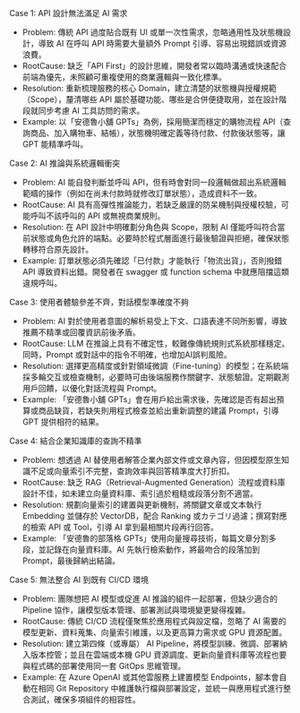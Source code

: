 Case 1: API 設計無法滿足 AI 需求  
- Problem: 傳統 API 過度貼合既有 UI 或單一次性需求，忽略通用性及狀態機設計，導致 AI 在呼叫 API 時需要大量額外 Prompt 引導、容易出現錯誤或資源浪費。  
- RootCause: 缺乏「API First」的設計思維，開發者常以臨時溝通或快速配合前端為優先，未照顧可重複使用的商業邏輯與一致化標準。  
- Resolution: 重新梳理服務的核心 Domain，建立清楚的狀態機與授權規範（Scope），釐清哪些 API 屬於基礎功能、哪些是合併便捷取用，並在設計階段就同步考慮 AI 工具訪問的需求。  
- Example: 以「安德魯小舖 GPTs」為例，採用簡潔而穩定的購物流程 API（查詢商品、加入購物車、結帳），狀態機明確定義等待付款、付款後狀態等，讓 GPT 能精準呼叫。

Case 2: AI 推論與系統邏輯衝突  
- Problem: AI 能自發判斷並呼叫 API，但有時會對同一段邏輯做超出系統邏輯範疇的操作（例如在尚未付款時就修改訂單狀態），造成資料不一致。  
- RootCause: AI 具有高彈性推論能力，若缺乏嚴謹的防呆機制與授權校驗，可能呼叫不該呼叫的 API 或無視商業規則。  
- Resolution: 在 API 設計中明確劃分角色與 Scope，限制 AI 僅能呼叫符合當前狀態或角色允許的端點。必要時於程式層面進行最後驗證與拒絕，確保狀態轉移符合原先設計。  
- Example: 訂單狀態必須先確認「已付款」才能執行「物流出貨」，否則撥錯 API 導致資料出錯。開發者在 swagger 或 function schema 中就應阻擋這類違規呼叫。

Case 3: 使用者體驗參差不齊，對話模型準確度不夠  
- Problem: AI 對於使用者意圖的解析易受上下文、口語表達不同所影響，導致推薦不精準或回覆資訊前後矛盾。  
- RootCause: LLM 在推論上具有不確定性，較難像傳統規則式系統那樣穩定。同時，Prompt 或對話中的指令不明確，也增加AI誤判風險。  
- Resolution: 選擇更高精度或針對領域微調（Fine-tuning）的模型；在系統端採多輪交互或檢查機制，必要時可由後端服務作關鍵字、狀態驗證。定期觀測用戶回饋，以優化對話流程與 Prompt。  
- Example: 「安德魯小舖 GPTs」會在用戶給出需求後，先確認是否有超出預算或商品缺貨，若缺失則用程式檢查並給出重新調整的建議 Prompt，引導 GPT 提供相符的結果。

Case 4: 結合企業知識庫的查詢不精準  
- Problem: 想透過 AI 替使用者解答企業內部文件或文章內容，但因模型原生知識不足或向量索引不完整，查詢效率與回答精準度大打折扣。  
- RootCause: 缺乏 RAG（Retrieval-Augmented Generation）流程或資料庫設計不佳，如未建立向量資料庫、索引過於粗糙或段落分割不適當。  
- Resolution: 規劃向量索引的建置與更新機制，將關鍵文章或文本執行 Embedding 並儲存於 VectorDB，配合 Ranking 或カテゴリ過濾；撰寫對應的檢索 API 或 Tool，引導 AI 拿到最相關片段再行回答。  
- Example: 「安德魯的部落格 GPTs」使用向量搜尋技術，每篇文章分割多段，並記錄在向量資料庫。AI 先執行檢索動作，將最吻合的段落加到 Prompt，最後歸納出結論。

Case 5: 無法整合 AI 到既有 CI/CD 環境  
- Problem: 團隊想把 AI 模型或促進 AI 推論的組件一起部署，但缺少適合的 Pipeline 協作，讓模型版本管理、部署測試與環境變更變得複雜。  
- RootCause: 傳統 CI/CD 流程僅聚焦於應用程式與設定檔，忽略了 AI 需要的模型更新、資料蒐集、向量索引維護，以及更高算力需求或 GPU 資源配置。  
- Resolution: 建立第四條（或專屬） AI Pipeline，將模型訓練、微調、部署納入版本控管；並且在雲端或本機 GPU 資源調度、更新向量資料庫等流程也要與程式碼的部署使用同一套 GitOps 思維管理。  
- Example: 在 Azure OpenAI 或其他雲服務上建置模型 Endpoints，腳本會自動在相同 Git Repository 中維護執行檔與部署設定，並統一與應用程式進行整合測試，確保多項組件的相容性。